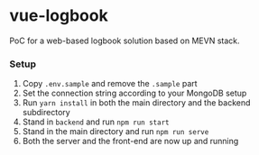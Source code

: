 # vue-logbook

PoC for a web-based logbook solution based on MEVN stack.

### Setup

1. Copy `.env.sample` and remove the `.sample` part
2. Set the connection string according to your MongoDB setup
3. Run `yarn install` in both the main directory and the backend subdirectory
4. Stand in `backend` and run `npm run start`
5. Stand in the main directory and run `npm run serve`
6. Both the server and the front-end are now up and running
